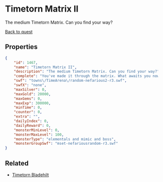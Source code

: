 # Timetorn Matrix II

The medium Timetorn Matrix. Can you find your way?

[Back to quest](../quests.md)

## Properties

```json
{
    "id": 1467,
    "name": "Timetorn Matrix II",
    "description": "The medium Timetorn Matrix. Can you find your way?",
    "complete": "You've made it through the matrix. What awaits you now?",
    "swf": "towns\/TimeArena\/random-nefarious2-r3.swf",
    "swfX": "none",
    "maxSilver": 0,
    "maxGold": 20000,
    "maxGems": 0,
    "maxExp": 300000,
    "minTime": 0,
    "counter": 0,
    "extra": "",
    "dailyIndex": 0,
    "dailyReward": 0,
    "monsterMinLevel": 0,
    "monsterMaxLevel": 100,
    "monsterType": "elementals and mimic and boss",
    "monsterGroupSwf": "mset-nefariousrandom-r3.swf"
}
```

## Related

- [Timetorn Bladehilt](../items/17699-timetorn-bladehilt.md)

